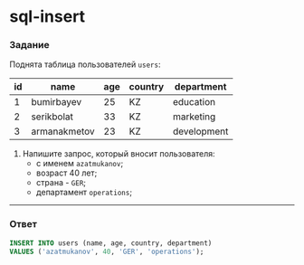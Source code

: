 # sql-insert

### Задание

Поднята таблица пользователей `users`:

| id  | name         | age | country | department  |
| --- | ------------ | --- | ------- | ----------- |
| 1   | bumirbayev   | 25  | KZ      | education   |
| 2   | serikbolat   | 33  | KZ      | marketing   |
| 3   | armanakmetov | 23  | KZ      | development |

1. Напишите запрос, который вносит пользователя:
   - с именем `azatmukanov`;
   - возраст 40 лет;
   - страна - `GER`;
   - департамент `operations`;

---

### Ответ

```SQL
INSERT INTO users (name, age, country, department)
VALUES ('azatmukanov', 40, 'GER', 'operations');

```